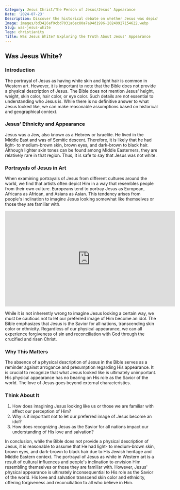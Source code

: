 ```yaml
---
Category: Jesus Christ/The Person of Jesus/Jesus’ Appearance
Date: '2024-07-23'
Description: Discover the historical debate on whether Jesus was depicted as white in art and popular culture. Explore diverse perspectives on this controversial topic.
Image: images/bd3426af0cbd7031a6ec80a7a94d1996-20240927154622.webp
Slug: was-jesus-white
Tags: christianity
Title: Was Jesus White? Exploring the Truth About Jesus' Appearance
---
```


## Was Jesus White?

### Introduction

The portrayal of Jesus as having white skin and light hair is common in Western art. However, it is important to note that the Bible does not provide a physical description of Jesus. The Bible does not mention Jesus' height, weight, skin color, hair color, or eye color. Such details are not essential to understanding who Jesus is. While there is no definitive answer to what Jesus looked like, we can make reasonable assumptions based on historical and geographical context.

### Jesus' Ethnicity and Appearance

Jesus was a Jew, also known as a Hebrew or Israelite. He lived in the Middle East and was of Semitic descent. Therefore, it is likely that he had light- to medium-brown skin, brown eyes, and dark-brown to black hair. Although lighter skin tones can be found among Middle Easterners, they are relatively rare in that region. Thus, it is safe to say that Jesus was not white.

### Portrayals of Jesus in Art

When examining portrayals of Jesus from different cultures around the world, we find that artists often depict Him in a way that resembles people from their own culture. Europeans tend to portray Jesus as European, Africans as African, and Asians as Asian. This tendency arises from people's inclination to imagine Jesus looking somewhat like themselves or those they are familiar with.


<iframe width="560" height="315" src="https://www.youtube.com/embed/dfJCyDmTwyg" frameborder="0" allow="autoplay; encrypted-media" allowfullscreen></iframe>


While it is not inherently wrong to imagine Jesus looking a certain way, we must be cautious not to let our preferred image of Him become an idol. The Bible emphasizes that Jesus is the Savior for all nations, transcending skin color or ethnicity. Regardless of our physical appearance, we can all experience forgiveness of sin and reconciliation with God through the crucified and risen Christ.

### Why This Matters

The absence of a physical description of Jesus in the Bible serves as a reminder against arrogance and presumption regarding His appearance. It is crucial to recognize that what Jesus looked like is ultimately unimportant. His physical appearance has no bearing on His role as the Savior of the world. The love of Jesus goes beyond external characteristics.

### Think About It

1. How does imagining Jesus looking like us or those we are familiar with affect our perception of Him?
2. Why is it important not to let our preferred image of Jesus become an idol?
3. How does recognizing Jesus as the Savior for all nations impact our understanding of His love and salvation?

In conclusion, while the Bible does not provide a physical description of Jesus, it is reasonable to assume that He had light- to medium-brown skin, brown eyes, and dark-brown to black hair due to His Jewish heritage and Middle Eastern context. The portrayal of Jesus as white in Western art is a result of cultural influences and people's inclination to envision Him resembling themselves or those they are familiar with. However, Jesus' physical appearance is ultimately inconsequential to His role as the Savior of the world. His love and salvation transcend skin color and ethnicity, offering forgiveness and reconciliation to all who believe in Him.